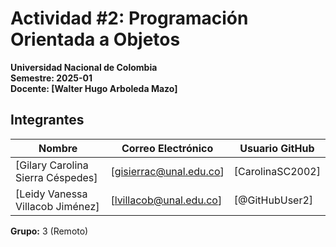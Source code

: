 # Actividad #2: Programación Orientada a Objetos  
**Universidad Nacional de Colombia**  
**Semestre: 2025-01**  
**Docente: [Walter Hugo Arboleda Mazo]**

## Integrantes

| Nombre           | Correo Electrónico         | Usuario GitHub  |
|------------------|----------------------------|-----------------|
| [Gilary Carolina Sierra Céspedes] | [gisierrac@unal.edu.co]       | [CarolinaSC2002]  |
| [Leidy Vanessa Villacob Jiménez] | [lvillacob@unal.edu.co]       | [@GitHubUser2]  |

**Grupo:** 3 (Remoto)

